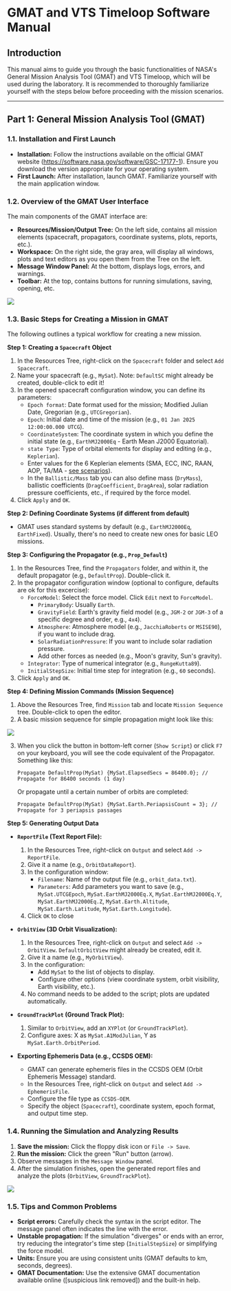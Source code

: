 # GMAT and VTS Timeloop Software Manual

## Introduction

This manual aims to guide you through the basic functionalities of NASA's General Mission Analysis Tool (GMAT) and VTS Timeloop, which will be used during the laboratory. It is recommended to thoroughly familiarize yourself with the steps below before proceeding with the mission scenarios.

-----

## Part 1: General Mission Analysis Tool (GMAT)

### 1.1. Installation and First Launch

  * **Installation:** Follow the instructions available on the official GMAT website (https://software.nasa.gov/software/GSC-17177-1). Ensure you download the version appropriate for your operating system.
  * **First Launch:** After installation, launch GMAT. Familiarize yourself with the main application window.

### 1.2. Overview of the GMAT User Interface

The main components of the GMAT interface are:

  * **Resources/Mission/Output Tree:** On the left side, contains all mission elements (spacecraft, propagators, coordinate systems, plots, reports, etc.).
  * **Workspace:** On the right side, the gray area, will display all windows, plots and text editors as you open them from the Tree on the left.
  * **Message Window Panel:** At the bottom, displays logs, errors, and warnings.
  * **Toolbar:** At the top, contains buttons for running simulations, saving, opening, etc.

  ![](img/gmat_main.png)

### 1.3. Basic Steps for Creating a Mission in GMAT

The following outlines a typical workflow for creating a new mission.

**Step 1: Creating a `Spacecraft` Object**

1.  In the Resources Tree, right-click on the `Spacecraft` folder and select `Add Spacecraft`.
2.  Name your spacecraft (e.g., `MySat`). Note: `DefaultSC` might already be created, double-click to edit it!
3.  In the opened spacecraft configuration window, you can define its parameters:
      * `Epoch format`: Date format used for the mission; Modified Julian Date, Gregorian (e.g., `UTCGregorian`).
      * `Epoch`: Initial date and time of the mission (e.g., `01 Jan 2025 12:00:00.000 UTCG`).
      * `CoordinateSystem`: The coordinate system in which you define the initial state (e.g., `EarthMJ2000Eq` - Earth Mean J2000 Equatorial).
      * `state Type`: Type of orbital elements for display and editing (e.g., `Keplerian`).
      * Enter values for the 6 Keplerian elements (SMA, ECC, INC, RAAN, AOP, TA/MA - [see scenarios](SCENARIOS.md)).
      * In the `Ballistic/Mass` tab you can also define mass (`DryMass`), ballistic coefficients (`DragCoefficient`, `DragArea`), solar radiation pressure coefficients, etc., if required by the force model.
4.  Click `Apply` and `OK`.

**Step 2: Defining Coordinate Systems (if different from default)**

  * GMAT uses standard systems by default (e.g., `EarthMJ2000Eq`, `EarthFixed`). Usually, there's no need to create new ones for basic LEO missions.

**Step 3: Configuring the Propagator (e.g., `Prop_Default`)**

1.  In the Resources Tree, find the `Propagators` folder, and within it, the default propagator (e.g., `DefaultProp`). Double-click it.
2.  In the propagator configuration window (optional to configure, defaults are ok for this excercise):
      * `ForceModel`: Select the force model. Click `Edit` next to `ForceModel`.
          * `PrimaryBody`: Usually `Earth`.
          * `GravityField`: Earth's gravity field model (e.g., `JGM-2` or `JGM-3` of a specific degree and order, e.g., `4x4`).
          * `Atmosphere`: Atmosphere model (e.g., `JacchiaRoberts` or `MSISE90`), if you want to include drag.
          * `SolarRadiationPressure`: If you want to include solar radiation pressure.
          * Add other forces as needed (e.g., Moon's gravity, Sun's gravity).
      * `Integrator`: Type of numerical integrator (e.g., `RungeKutta89`).
      * `InitialStepSize`: Initial time step for integration (e.g., `60` seconds).
3.  Click `Apply` and `OK`.

**Step 4: Defining Mission Commands (Mission Sequence)**



1.  Above the Resources Tree, find `Mission` tab and locate `Mission Sequence` tree. Double-click to open the editor.
2.  A basic mission sequence for simple propagation might look like this:

  ![](img/gmat_propagate.png)

3. When you click the button in bottom-left corner (`Show Script`) or click `F7` on your keyboard, you will see the code equivalent of the Propagator. Something like this:
    ```gmat
    Propagate DefaultProp(MySat) {MySat.ElapsedSecs = 86400.0}; // Propagate for 86400 seconds (1 day)
    ```
    Or propagate until a certain number of orbits are completed:
    ```gmat
    Propagate DefaultProp(MySat) {MySat.Earth.PeriapsisCount = 3}; // Propagate for 3 periapsis passages
    ```

**Step 5: Generating Output Data**

  * **`ReportFile` (Text Report File):**

    1.  In the Resources Tree, right-click on `Output` and select `Add -> ReportFile`.
    2.  Give it a name (e.g., `OrbitDataReport`).
    3.  In the configuration window:
          * `Filename`: Name of the output file (e.g., `orbit_data.txt`).
          * `Parameters`: Add parameters you want to save (e.g., `MySat.UTCGEpoch`, `MySat.EarthMJ2000Eq.X`, `MySat.EarthMJ2000Eq.Y`, `MySat.EarthMJ2000Eq.Z`, `MySat.Earth.Altitude`, `MySat.Earth.Latitude`, `MySat.Earth.Longitude`).
    4. Click `OK` to close

  * **`OrbitView` (3D Orbit Visualization):**

    1.  In the Resources Tree, right-click on `Output` and select `Add -> OrbitView`. `DefaultOrbitView` might already be created, edit it.
    2.  Give it a name (e.g., `MyOrbitView`).
    3.  In the configuration:
          * Add `MySat` to the list of objects to display.
          * Configure other options (view coordinate system, orbit visibility, Earth visibility, etc.).
    4.  No command needs to be added to the script; plots are updated automatically.

  * **`GroundTrackPlot` (Ground Track Plot):**

    1.  Similar to `OrbitView`, add an `XYPlot` (or `GroundTrackPlot`).
    2.  Configure axes: X as `MySat.A1ModJulian`, Y as `MySat.Earth.OrbitPeriod`.

  * **Exporting Ephemeris Data (e.g., CCSDS OEM):**

      * GMAT can generate ephemeris files in the CCSDS OEM (Orbit Ephemeris Message) standard.
      * In the Resources Tree, right-click on `Output` and select `Add -> EphemerisFile`.
      * Configure the file type as `CCSDS-OEM`.
      * Specify the object (`Spacecraft`), coordinate system, epoch format, and output time step.

### 1.4. Running the Simulation and Analyzing Results

1.  **Save the mission:** Click the floppy disk icon or `File -> Save`.
2.  **Run the mission:** Click the green "Run" button (arrow).
3.  Observe messages in the `Message Window` panel.
4.  After the simulation finishes, open the generated report files and analyze the plots (`OrbitView`, `GroundTrackPlot`).

![](img/gmat_simulation.png)

### 1.5. Tips and Common Problems

  * **Script errors:** Carefully check the syntax in the script editor. The message panel often indicates the line with the error.
  * **Unstable propagation:** If the simulation "diverges" or ends with an error, try reducing the integrator's time step (`InitialStepSize`) or simplifying the force model.
  * **Units:** Ensure you are using consistent units (GMAT defaults to km, seconds, degrees).
  * **GMAT Documentation:** Use the extensive GMAT documentation available online ([suspicious link removed]) and the built-in help.

